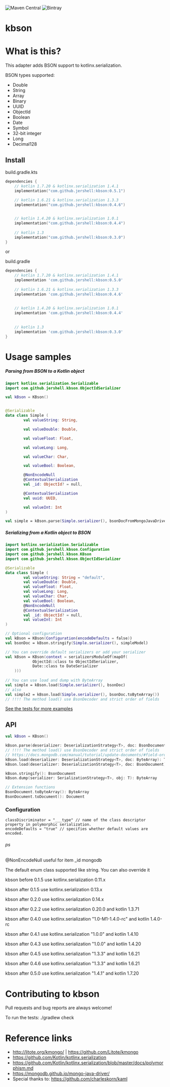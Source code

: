 ![Maven Central](https://img.shields.io/maven-central/v/com.github.jershell/kbson)  ![Bintray](https://img.shields.io/bintray/v/jershell/generic/kbson?label=jcenter)

# kbson

# What is this?
This adapter adds BSON support to kotlinx.serialization.

BSON types supported:

- Double	 
- String 
- Array
- Binary 
- UUID
- ObjectId
- Boolean
- Date
- Symbol
- 32-bit integer
- Long
- Decimal128


## Install

build.gradle.kts
```kotlin
dependencies {
    // kotlin 1.7.20 & kotlinx.serialization 1.4.1
    implementation("com.github.jershell:kbson:0.5.1")
    
    // kotlin 1.6.21 & kotlinx.serialization 1.3.3
    implementation("com.github.jershell:kbson:0.4.6")


    // kotlin 1.4.20 & kotlinx.serialization 1.0.1
    implementation("com.github.jershell:kbson:0.4.4")
    
    // kotlin 1.3
    implementation("com.github.jershell:kbson:0.3.0")
}
```

or

build.gradle
```groovy
dependencies {
    // kotlin 1.7.20 & kotlinx.serialization 1.4.1
    implementation 'com.github.jershell:kbson:0.5.0'
    
    // kotlin 1.6.21 & kotlinx.serialization 1.3.3
    implementation 'com.github.jershell:kbson:0.4.6'
    
    
    // kotlin 1.4.20 & kotlinx.serialization 1.0.1
    implementation 'com.github.jershell:kbson:0.4.4'
    
    
    // kotlin 1.3
    implementation 'com.github.jershell:kbson:0.3.0'
}
```


# Usage samples
##### Parsing from BSON to a Kotlin object

```kotlin
import kotlinx.serialization.Serializable
import com.github.jershell.kbson.ObjectIdSerializer

val kBson = KBson()


@Serializable
data class Simple (
        val valueString: String,

        val valueDouble: Double,

        val valueFloat: Float,

        val valueLong: Long,

        val valueChar: Char,

        val valueBool: Boolean,

        @NonEncodeNull
        @ContextualSerialization
        val _id: ObjectId? = null,

        @ContextualSerialization
        val uuid: UUID,

        val valueInt: Int
)

val simple = kBson.parse(Simple.serializer(), bsonDocFromMongoJavaDriver)
```

##### Serializing from a Kotlin object to BSON
```kotlin
import kotlinx.serialization.Serializable
import com.github.jershell.kbson.Configuration
import com.github.jershell.kbson.KBson
import com.github.jershell.kbson.ObjectIdSerializer

@Serializable
data class Simple (
        val valueString: String = "default",
        val valueDouble: Double,
        val valueFloat: Float,
        val valueLong: Long,
        val valueChar: Char,
        val valueBool: Boolean,
        @NonEncodeNull
        @ContextualSerialization 
        val _id: ObjectId? = null,
        val valueInt: Int
)

// Optional configuration
val kBson = KBson(Configuration(encodeDefaults = false))
val bsonDoc = kBson.stringify(Simple.serializer(), simpleModel)

// You can override default serializers or add your serializer  
val kBson = KBson(context = serializersModuleOf(mapOf(
            ObjectId::class to ObjectIdSerializer,
            Date::class to DateSerializer
    )))
    
// You can use load and dump with ByteArray 
val simple = kBson.load(Simple.serializer(), bsonDoc)
// also
val simple2 = kBson.load(Simple.serializer(), bsonDoc.toByteArray())
// !!!! The method load() use BsonDecoder and strict order of fields

```
[See the tests for more examples](https://github.com/jershell/kbson/blob/master/src/test/kotlin/com/github/jershell/kbson/KBsonTest.kt) 
## API
```kotlin
val kBson = KBson()

kBson.parse(deserializer: DeserializationStrategy<T>, doc: BsonDocument) :T
// !!!! The method load() use BsonDecoder and strict order of fields
// https://docs.mongodb.com/manual/tutorial/update-documents/#field-order
kBson.load(deserializer: DeserializationStrategy<T>, doc: ByteArray): T
kBson.load(deserializer: DeserializationStrategy<T>, doc: BsonDocument): T

kBson.stringify(): BsonDocument
kBson.dump(serializer: SerializationStrategy<T>, obj: T): ByteArray

// Extension functions 
BsonDocument.toByteArray(): ByteArray
BsonDocument.toDocument(): Document
```

### Configuration
```
classDiscriminator = "___type" // name of the class descriptor property in polymorphic serialization.
encodeDefaults = "true" // specifies whether default values are encoded.
```
###### ps
@NonEncodeNull useful for item _id mongodb

The default enum class supported like string. You can also override it

kbson before 0.1.5 use kotlinx.serialization 0.11.x

kbson after 0.1.5 use kotlinx.serialization 0.13.x

kbson after 0.2.0 use kotlinx.serialization 0.14.x

kbson after 0.2.2 use kotlinx.serialization 0.20.0 and kotlin 1.3.71

kbson after 0.4.0 use kotlinx.serialization "1.0-M1-1.4.0-rc" and kotlin 1.4.0-rc

kbson after 0.4.1 use kotlinx.serialization "1.0.0" and kotlin 1.4.10

kbson after 0.4.3 use kotlinx.serialization "1.0.0" and kotlin 1.4.20

kbson after 0.4.5 use kotlinx.serialization "1.3.3" and kotlin 1.6.21

kbson after 0.4.6 use kotlinx.serialization "1.3.3" and kotlin 1.6.21

kbson after 0.5.0 use kotlinx.serialization "1.4.1" and kotlin 1.7.20


# Contributing to kbson
Pull requests and bug reports are always welcome!

To run the tests: ./gradlew check

# Reference links
- http://litote.org/kmongo/ | https://github.com/Litote/kmongo
- https://github.com/Kotlin/kotlinx.serialization
- https://github.com/Kotlin/kotlinx.serialization/blob/master/docs/polymorphism.md
- https://mongodb.github.io/mongo-java-driver/
- Special thanks to: https://github.com/charleskorn/kaml
